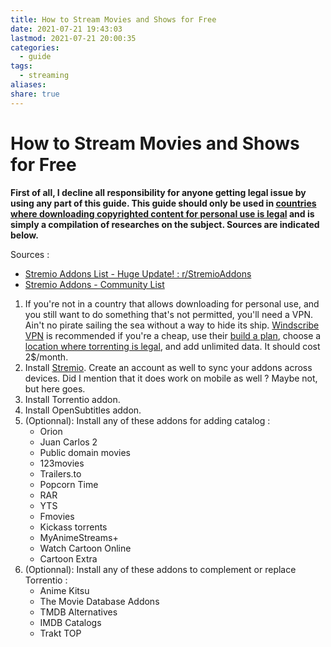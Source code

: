 ```yaml
---
title: How to Stream Movies and Shows for Free
date: 2021-07-21 19:43:03
lastmod: 2021-07-21 20:00:35
categories:
  - guide
tags:
  - streaming
aliases: 
share: true
---
```


# How to Stream Movies and Shows for Free

**First of all, I decline all responsibility for anyone getting legal issue by using any part of this guide. This guide should only be used in [countries where downloading copyrighted content for personal use is legal](https://www.reddit.com/r/Piracy/comments/b6rpzx/here_are_some_of_the_main_countries_where_its/) and is simply a compilation of researches on the subject. Sources are indicated below.**

Sources :

- [Stremio Addons List - Huge Update! : r/StremioAddons](https://www.reddit.com/r/StremioAddons/comments/yd02dp/stremio_addons_list_huge_update/)
- [Stremio Addons - Community List](https://stremio-addons.netlify.app/)

1. If you're not in a country that allows downloading for personal use, and you still want to do something that's not permitted, you'll need a VPN. Ain't no pirate sailing the sea without a way to hide its ship. [Windscribe VPN](https://windscribe.com/) is recommended if you're a cheap, use their [build a plan](https://windscribe.com/upgrade), choose a [location where torrenting is legal](https://www.reddit.com/r/Piracy/comments/b6rpzx/here_are_some_of_the_main_countries_where_its/), and add unlimited data. It should cost 2$/month.
2. Install [Stremio](https://www.stremio.com/). Create an account as well to sync your addons across devices. Did I mention that it does work on mobile as well ? Maybe not, but here goes.
3. Install Torrentio addon.
4. Install OpenSubtitles addon.
5. (Optionnal): Install any of these addons for adding catalog :
	- Orion
	- Juan Carlos 2
	- Public domain movies
	- 123movies
	- Trailers.to
	- Popcorn Time
	- RAR
	- YTS
	- Fmovies
	- Kickass torrents
	- MyAnimeStreams+
	- Watch Cartoon Online
	- Cartoon Extra
6. (Optionnal): Install any of these addons to complement or replace Torrentio :
	- Anime Kitsu
	- The Movie Database Addons
	- TMDB Alternatives
	- IMDB Catalogs
	- Trakt TOP
